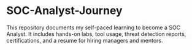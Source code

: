 # SOC-Analyst-Journey
This repository documents my self-paced learning to become a SOC Analyst. It includes hands-on labs, tool usage, threat detection reports, certifications, and a resume for hiring managers and mentors.

